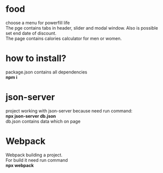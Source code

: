 # food
choose a menu for powerfill life<br>
The pge contains tabs in header, slider and modal window. Also is possible set end date of discount.<br>
The page contains calories calculator for men or women.

# how to install?
package.json contains all dependencies<br>
**npm i**

# json-server
project working with json-server because need run command: <br>
**npx json-server db.json**<br>
db.json contains data which on page

# Webpack
Webpack building a project.<br>
For build it need run command<br>
**npx webpack**
